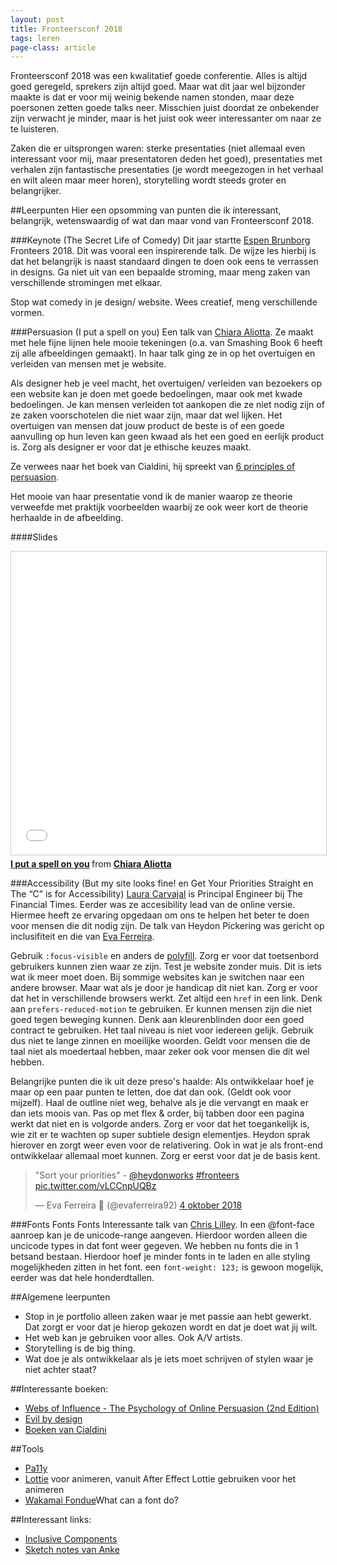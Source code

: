 ```yaml
---
layout: post
title: Fronteersconf 2018
tags: leren
page-class: article
---
```


Fronteersconf 2018 was een kwalitatief goede conferentie. Alles is altijd goed geregeld, sprekers zijn altijd goed. Maar wat dit jaar wel bijzonder maakte is dat er voor mij weinig bekende namen stonden, maar deze poersonen zetten goede talks neer. Misschien juist doordat ze onbekender zijn verwacht je minder, maar is het juist ook weer interessanter om naar ze te luisteren.

Zaken die er uitsprongen waren: sterke presentaties (niet allemaal even interessant voor mij, maar presentatoren deden het goed), presentaties met verhalen zijn fantastische presentaties (je wordt meegezogen in het verhaal en wilt aleen maar meer horen), storytelling wordt steeds groter en belangrijker.



##Leerpunten
Hier een opsomming van punten die ik interessant, belangrijk, wetenswaardig of wat dan maar vond van Fronteersconf 2018. 



###Keynote (The Secret Life of Comedy)
Dit jaar startte [Espen Brunborg](https://twitter.com/ebrunborg) Fronteers 2018. Dit was vooral een inspirerende talk. De wijze les hierbij is dat het belangrijk is naast standaard dingen te doen ook eens te verrassen in designs. Ga niet uit van een bepaalde stroming, maar meng zaken van verschillende stromingen met elkaar.

Stop wat comedy in je design/ website. Wees creatief, meng verschillende vormen. 



###Persuasion (I put a spell on you)
Een talk van [Chiara Aliotta](https://twitter.com/ChiaraAliotta). Ze maakt met hele fijne lijnen hele mooie tekeningen (o.a. van Smashing Book 6 heeft zij alle afbeeldingen gemaakt). In haar talk ging ze in op het overtuigen en verleiden van mensen met je website. 

Als designer heb je veel macht, het overtuigen/ verleiden van bezoekers op een website kan je doen met goede bedoelingen, maar ook met kwade bedoelingen. Je kan mensen verleiden tot aankopen die ze niet nodig zijn of ze zaken voorschotelen die niet waar zijn, maar dat wel lijken. 
Het overtuigen van mensen dat jouw product de beste is of een goede aanvulling op hun leven kan geen kwaad als het een goed en eerlijk product is.
Zorg als designer er voor dat je ethische keuzes maakt.

Ze verwees naar het boek van Cialdini, hij spreekt van [6 principles of persuasion](https://www.influenceatwork.com/principles-of-persuasion/).

Het mooie van haar presentatie vond ik de manier waarop ze theorie verweefde met praktijk voorbeelden waarbij ze ook weer kort de theorie herhaalde in de afbeelding.


####Slides
<iframe src="//www.slideshare.net/slideshow/embed_code/key/MeXVppbUzFFdFK" width="595" height="485" frameborder="0" marginwidth="0" marginheight="0" scrolling="no" style="border:1px solid #CCC; border-width:1px; margin-bottom:5px; max-width: 100%;" allowfullscreen> </iframe> <div style="margin-bottom:5px"> <strong> <a href="//www.slideshare.net/chiaraaliotta7/i-put-a-spell-on-you-118545806" title="I put a spell on you" target="_blank">I put a spell on you</a> </strong> from <strong><a href="https://www.slideshare.net/chiaraaliotta7" target="_blank">Chiara Aliotta</a></strong> </div>



###Accessibility (But my site looks fine! en Get Your Priorities Straight en The “C” is for Accessibility)
[Laura Carvajal](https://twitter.com/lc512k) is Principal Engineer bij The Financial Times. Eerder was ze accesibility lead van de online versie. Hiermee heeft ze ervaring opgedaan om ons te helpen het beter te doen voor mensen die dit nodig zijn.
De talk van Heydon Pickering was gericht op inclusifiteit en die van [Eva Ferreira](https://twitter.com/evaferreira92).


Gebruik `:focus-visible` en anders de [polyfill](https://github.com/WICG/focus-visible). Zorg er voor dat toetsenbord gebruikers kunnen zien waar ze zijn.
Test je website zonder muis. Dit is iets wat ik meer moet doen. 
Bij sommige websites kan je switchen naar een andere browser. Maar wat als je door je handicap dit niet kan. Zorg er voor dat het in verschillende browsers werkt.
Zet altijd een `href` in een link.
Denk aan `prefers-reduced-motion` te gebruiken. Er kunnen mensen zijn die niet goed tegen beweging kunnen.
Denk aan kleurenblinden door een goed contract te gebruiken.
Het taal niveau is niet voor iedereen gelijk. Gebruik dus niet te lange zinnen en moeilijke woorden. Geldt voor mensen die de taal niet als moedertaal hebben, maar zeker ook voor mensen die dit wel hebben.


Belangrijke punten die ik uit deze preso's haalde:
Als ontwikkelaar hoef je maar op een paar punten te letten, doe dat dan ook. (Geldt ook voor mijzelf).
Haal de outline niet weg, behalve als je die vervangt en maak er dan iets moois van.
Pas op met flex & order, bij tabben door een pagina werkt dat niet en is volgorde anders.
Zorg er voor dat het toegankelijk is, wie zit er te wachten op super subtiele design elementjes. Heydon sprak hierover en zorgt weer even voor de relativering. Ook in wat je als front-end ontwikkelaar allemaal moet kunnen. Zorg er eerst voor dat je de basis kent. 

<blockquote class="twitter-tweet" data-lang="nl"><p lang="en" dir="ltr">&quot;Sort your priorities&quot; - <a href="https://twitter.com/heydonworks?ref_src=twsrc%5Etfw">@heydonworks</a> <a href="https://twitter.com/hashtag/fronteers?src=hash&amp;ref_src=twsrc%5Etfw">#fronteers</a> <a href="https://t.co/vLCCnpUQBz">pic.twitter.com/vLCCnpUQBz</a></p>&mdash; Eva Ferreira 💚 (@evaferreira92) <a href="https://twitter.com/evaferreira92/status/1047847799734378498?ref_src=twsrc%5Etfw">4 oktober 2018</a></blockquote>
<script async src="https://platform.twitter.com/widgets.js" charset="utf-8"></script>


###Fonts Fonts Fonts
Interessante talk van [Chris Lilley](https://twitter.com/svgeesus). 
In een @font-face aanroep kan je de unicode-range aangeven. Hierdoor worden alleen die uncicode types in dat font weer gegeven.
We hebben nu fonts die in 1 betsand bestaan. Hierdoor hoef je minder fonts in te laden en alle styling mogelijkheden zitten in het font. een `font-weight: 123;` is gewoon mogelijk, eerder was dat hele honderdtallen.


##Algemene leerpunten
- Stop in je portfolio alleen zaken waar je met passie aan hebt gewerkt. Dat zorgt er voor dat je hierop gekozen wordt en dat je doet wat jij wilt. 
- Het web kan je gebruiken voor alles. Ook A/V artists.
- Storytelling is de big thing.
- Wat doe je als ontwikkelaar als je iets moet schrijven of stylen waar je niet achter staat?


##Interessante boeken:
- [Webs of Influence - The Psychology of Online Persuasion (2nd Edition)](https://www.bol.com/nl/f/webs-of-influence/9200000002859627/)
- [Evil by design](https://evilbydesign.info/)
- [Boeken van Cialdini](https://www.influenceatwork.com/)


##Tools
- [Pa11y](https://twitter.com/pa11yorg)
- [Lottie](https://airbnb.design/lottie/) voor animeren, vanuit After Effect Lottie gebruiken voor het animeren
- [Wakamai Fondue](https://wakamaifondue.com/)What can a font do?



##Interessant links:
- [Inclusive Components](https://inclusive-components.design/)
- [Sketch notes van Anke](https://twitter.com/i/moments/1049300181647282178)
